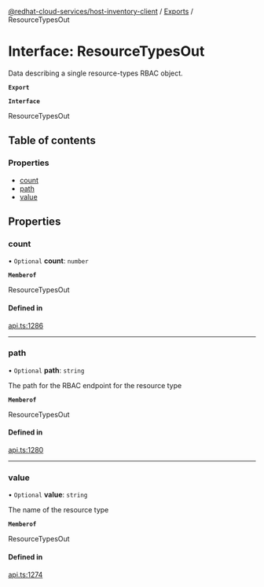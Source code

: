 [@redhat-cloud-services/host-inventory-client](../README.md) / [Exports](../modules.md) / ResourceTypesOut

# Interface: ResourceTypesOut

Data describing a single resource-types RBAC object.

**`Export`**

**`Interface`**

ResourceTypesOut

## Table of contents

### Properties

- [count](ResourceTypesOut.md#count)
- [path](ResourceTypesOut.md#path)
- [value](ResourceTypesOut.md#value)

## Properties

### count

• `Optional` **count**: `number`

**`Memberof`**

ResourceTypesOut

#### Defined in

[api.ts:1286](https://github.com/RedHatInsights/javascript-clients/blob/master/packages/host-inventory/api.ts#L1286)

___

### path

• `Optional` **path**: `string`

The path for the RBAC endpoint for the resource type

**`Memberof`**

ResourceTypesOut

#### Defined in

[api.ts:1280](https://github.com/RedHatInsights/javascript-clients/blob/master/packages/host-inventory/api.ts#L1280)

___

### value

• `Optional` **value**: `string`

The name of the resource type

**`Memberof`**

ResourceTypesOut

#### Defined in

[api.ts:1274](https://github.com/RedHatInsights/javascript-clients/blob/master/packages/host-inventory/api.ts#L1274)
